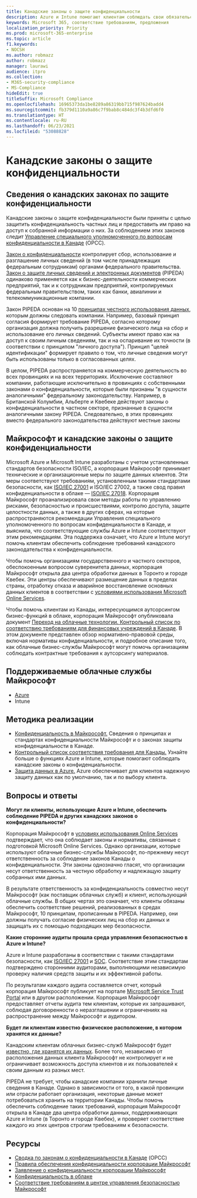 ```yaml
---
title: Канадские законы о защите конфиденциальности
description: Azure и Intune помогают клиентам соблюдать свои обязательства по канадским законам о защите конфиденциальности.
keywords: Microsoft 365, соответствие требованиям, предложения
localization_priority: Priority
ms.prod: microsoft-365-enterprise
ms.topic: article
f1.keywords:
- NOCSH
ms.author: robmazz
author: robmazz
manager: laurawi
audience: itpro
ms.collection:
- M365-security-compliance
- MS-Compliance
hideEdit: true
titleSuffix: Microsoft Compliance
ms.openlocfilehash: 16965373da1be8289a86319bb715f987624badd4
ms.sourcegitcommit: fb379d1110a9a86c7f9bab8c484dc3f4b3dfd6f0
ms.translationtype: HT
ms.contentlocale: ru-RU
ms.lasthandoff: 06/23/2021
ms.locfileid: "53088828"
---
```

# <a name="canadian-privacy-laws"></a>Канадские законы о защите конфиденциальности

## <a name="about-canadian-privacy-laws"></a>Сведения о канадских законах по защите конфиденциальности

Канадские законы о защите конфиденциальности были приняты с целью защитить конфиденциальность частных лиц и предоставить им право на доступ к собранной информации о них. За соблюдением этих законов следит [Управление специального уполномоченного по вопросам конфиденциальности в Канаде](https://www.priv.gc.ca/en/privacy-topics/privacy-laws-in-canada/02_05_d_15/) (OPCC).

[Закон о конфиденциальности](https://privacy.microsoft.com/ru-RU/#heading-0-0-2-1) контролирует сбор, использование и разглашение личных сведений (в том числе принадлежащих федеральным сотрудникам) органами федерального правительства. [Закон о защите личных сведений и электронных документов](https://www.priv.gc.ca/en/privacy-topics/privacy-laws-in-canada/the-personal-information-protection-and-electronic-documents-act-pipeda/) (PIPEDA) одинаково применяется как к бизнес-деятельности коммерческих предприятий, так и к сотрудникам предприятий, контролируемых федеральным правительством, таких как банки, авиалинии и телекоммуникационные компании.

Закон PIPEDA основан на 10 [принципах честного использования данных](https://www.priv.gc.ca/en/privacy-topics/privacy-laws-in-canada/the-personal-information-protection-and-electronic-documents-act-pipeda/p_principle/), которым должны следовать компании. Например, базовый принцип согласия формирует требование PIPEDA, согласно которому организация должна получить разрешение физического лица на сбор и использование его личных сведений. Субъекты имеют право как на доступ к своим личным сведениям, так и на оспаривание их точности (в соответствии с принципом "личного доступа"). Принцип "целей идентификации" формирует правило о том, что личные сведения могут быть использованы только в согласованных целях.

В целом, PIPEDA распространяется на коммерческую деятельность во всех провинциях и на всех территориях. Исключение составляют компании, работающие исключительно в провинциях с собственными законами о конфиденциальности, которые были признаны "в сущности аналогичными" федеральному законодательству. Например, в Британской Колумбии, Альберте и Квебеке действуют законы о конфиденциальности в частном секторе, признанные в сущности аналогичными закону PIPEDA. Следовательно, в этих провинциях вместо федерального законодательства действуют местные законы

## <a name="microsoft-and-canadian-privacy-laws"></a>Майкрософт и канадские законы о защите конфиденциальности

Microsoft Azure и Microsoft Intune разработаны с учетом установленных стандартов безопасности ISO/IEC, а корпорация Майкрософт принимает технические и организационные меры по защите данных клиентов. Эти меры соответствуют требованиям, установленным такими стандартами безопасности, как [ISO/IEC 27001](offering-iso-27001.md) и ISO/IEC 27002, а также свод правил конфиденциальности в облаке — [ISO/IEC 27018](offering-ISO-27018.md). Корпорация Майкрософт проанализировала свои методы работы по управлению рисками, безопасностью и происшествиями, контролю доступа, защите целостности данных, а также в других сферах, на которые распространяются рекомендации Управления специального уполномоченного по вопросам конфиденциальности в Канаде, и выяснила, что соответствующие службы Azure и Intune соответствуют этим рекомендациям. Эта поддержка означает, что Azure и Intune могут помочь клиентам обеспечить соблюдение требований канадского законодательства к конфиденциальности.

Чтобы помочь организациям государственного и частного секторов, обеспокоенным вопросом суверенитета данных, корпорация Майкрософт открыла два центра обработки данных в Торонто и городе Квебек. Эти центры обеспечивают размещение данных в пределах страны, отработку отказа и аварийное восстановление основных данных клиентов в соответствии с [условиями использования Microsoft Online Services](https://www.microsoftvolumelicensing.com/DocumentSearch.aspx?Mode=3&DocumentTypeId=31).

Чтобы помочь клиентам из Канады, интересующимся аутсорсингом бизнес-функций в облаке, корпорация Майкрософт опубликовала документ [Переход на облачные технологии. Контрольный список по соответствию требованиям для финансовых учреждений в Канаде](https://servicetrust.microsoft.com/Documents/TrustDocuments?command=Download&downloadType=Document&downloadId=626fb641-9dca-45c0-abaf-0a7849c15f81&docTab=6d000410-c9e9-11e7-9a91-892aae8839ad_Compliance_Guides). В этом документе представлен обзор нормативно-правовой среды, включая нормативы конфиденциальности, и подробное описание того, как облачные бизнес-службы Майкрософт могут помочь организациям соблюдать контрактные требования к аутсорсингу материалов.

## <a name="microsoft-in-scope-cloud-services"></a>Поддерживаемые облачные службы Майкрософт

- [Azure](https://gallery.technet.microsoft.com/Overview-of-Azure-c1be3942)
- Intune

## <a name="how-to-implement"></a>Методика реализации

- [Конфиденциальность в Майкрософт.](https://www.microsoft.com/download/details.aspx?id=55710) Сведения о принципах и стандартах конфиденциальности Майкрософт и о законах защиты конфиденциальности в Канаде.
- [Контрольный список соответствия требования для Канады.](https://servicetrust.microsoft.com/Documents/TrustDocuments?command=Download&downloadType=Document&downloadId=626fb641-9dca-45c0-abaf-0a7849c15f81&docTab=6d000410-c9e9-11e7-9a91-892aae8839ad_Compliance_Guides) Узнайте больше о функциях Azure и Intune, которые помогают соблюдать канадские законы о конфиденциальности.
- [Защита данных в Azure.](/azure/security/fundamentals/protection-customer-data) Azure обеспечивает для клиентов надежную защиту данных как по умолчанию, так и по выбору клиента.

## <a name="frequently-asked-questions"></a>Вопросы и ответы

**Могут ли клиенты, использующие Azure и Intune, обеспечить соблюдение PIPEDA и других канадских законов о конфиденциальности?**

Корпорация Майкрософт в [условиях использования Online Services](https://www.microsoftvolumelicensing.com/DocumentSearch.aspx?Mode=3&DocumentTypeId=31) подтверждает, что она соблюдает законы и нормативы, связанные с подготовкой Microsoft Online Services. Однако организации, которые используют облачные бизнес-службы Майкрософт, по-прежнему несут ответственность за соблюдение законов Канады о конфиденциальности. Эти законы однозначно гласят, что организации несут ответственность за честную обработку и надлежащую защиту собранных ими данных.  

В результате ответственность за конфиденциальность совместно несут Майкрософт (как поставщик облачных служб) и клиент, использующий облачные службы. В общих чертах это означает, что клиенты обязаны обеспечить соответствие решений, реализованных в средах Майкрософт, 10 принципам, прописанным в PIPEDA. Например, они должны получать согласие физических лиц на сбор их данных и защищать их с помощью подходящих мер безопасности.

**Какие сторонние аудиты прошла среда управления безопасностью в Azure и Intune?**

Azure и Intune разработаны в соответствии с такими стандартами безопасности, как [ISO/IEC 27001](offering-ISO-27001.md) и [SOC](https://privacy.microsoft.com/privacystatement). Соответствие этим стандартам подтверждено сторонними аудиторами, выполняющими независимую проверку наличия средств защиты и их эффективной работы.  

По результатам каждого аудита составляется отчет, который корпорация Майкрософт публикует на портале [Microsoft Service Trust Portal](https://servicetrust.microsoft.com/) или в другом расположении. Корпорация Майкрософт предоставляет отчеты аудита тем клиентам, которые их запрашивают, соблюдая договоренности о неразглашении и ограничениях на распространение между Майкрософт и аудитором.

**Будет ли клиентам известно физическое расположение, в котором хранятся их данные?**

Канадским клиентам облачных бизнес-служб Майкрософт будет [известно, где хранятся их данных](https://www.microsoft.com/trust-center/privacy/data-location). Более того, независимо от расположения данных клиента Майкрософт не контролирует и не ограничивает возможность доступа клиентов и их пользователей к своим данным из разных мест.  

PIPEDA не требует, чтобы канадские компании хранили личные сведения в Канаде. Однако в зависимости от того, в какой провинции или отрасли работает организация, некоторые данные может потребоваться хранить на территории Канады. Чтобы помочь обеспечить соблюдение таких требований, корпорация Майкрософт открыла в Канаде два центра обработки данных, поддерживающих Azure и Intune (в Торонто и городе Квебек), и проверяет соответствие каждого из этих центров строгим требованиям к безопасности.

## <a name="resources"></a>Ресурсы

- [Сводка по законам о конфиденциальности в Канаде](https://gallery.technet.microsoft.com/Overview-of-Azure-c1be3942) (OPCC)
- [Правила обеспечения конфиденциальности корпорации Майкрософт](https://privacy.microsoft.com)
- [Заявление о конфиденциальности корпорации Майкрософт](https://privacy.microsoft.com/privacystatement)
- [Конфиденциальность в облаке](https://download.microsoft.com/download/0/9/D/09DE47F6-F9E5-4C14-B9E8-E8119A130ACC/Privacy_considerations_in_the_cloud.pdf)
- [Соответствие требованиям в центре управления безопасностью Майкрософт](https://www.microsoft.com/trust-center/compliance/compliance-overview)
